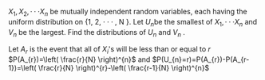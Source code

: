 
$X_1 , X_2 , · · · X_n$ be mutually independent random variables, each having the uniform distribution on {1, 2, · · · , N }. Let $U_n$be the smallest of $X_1 , · · · X_n$ and $V_n$ be the largest. Find the distributions of $U_n$ and $V_n$ .

Let $A_{r}$ is the event that all of $X_{i}$'s will be less than or equal to  $r$  
$P(A_{r})=\left( \frac{r}{N} \right)^{n}$ and $P(U_{n}=r)=P(A_{r})-P(A_{r-1})=\left( \frac{r}{N} \right)^{r}-\left( \frac{r-1}{N} \right)^{n}$

